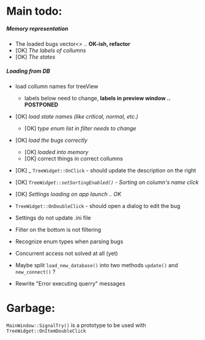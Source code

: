 Main todo:
==========

##### Memory representation
* The loaded bugs vector<>   .. **OK-ish, refactor**
* [OK] _The labels of collumns_
* [OK] _The states_

##### Loading from DB
* load collumn names for treeView
    * labels below need to change, **labels in preview window   .. POSTPONED**
* [OK] _load state names (like critical, normal, etc.)_
    * [OK] _type enum list in filter needs to change_
* [OK] _load the bugs correctly_
    * [OK] _loaded into memory_
    * [OK] correct things in correct collumns
* [OK] _ ```TreeWidget::OnClick``` - should update the description on the right
* [OK] _```TreeWidget::setSortingEnabled()```  -  Sorting on column's name click_
* [OK] _Settings loading on app launch .. OK_
* ```TreeWidget::OnDoubleClick``` - should open a dialog to edit the bug
* Settings do not update .ini file
* Filter on the bottom is not filtering


* Recognize enum types when parsing bugs
* Concurrent access not solved at all (yet)
* Maybe split ```load_new_database()``` into two methods ```update()``` and ```new_connect()``` ?
* Rewrite "Error executing querry" messages

Garbage:
========

  ```MainWindow::SignalTry()``` is a prototype to be used with ```TreeWidget::OnItemDoubleClick```
